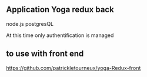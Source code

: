 ## Application Yoga redux back 

node.js
postgresQL

At this time only authentification is managed

## to use with front end
https://github.com/patrickletourneux/yoga-Redux-front

